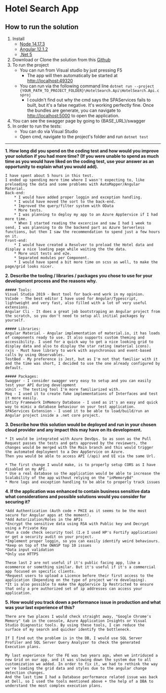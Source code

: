 
# Hotel Search App

## How to run the solution
	

 1.  Install 
	 * [Node 14.17.3](https://nodejs.org/dist/v14.17.4/node-v14.17.4-x64.msi)
	 *  [Angular 12.1.2](https://angular.io/cli)
	 * [.Net 5](https://dotnet.microsoft.com/download/dotnet/5.0)
 2. Download or Clone the solution from this [Github](https://github.com/MauroMS/HotelSearch)
 3. To run the project
	 * You can run from Visual studio by just pressing F5
		 * The app will then automatically be started at [http://localhost:49320](http://localhost:49320)
	 * You can run via the following command line `dotnet run --project {YOUR_PATH_TO_PROJECT_FOLDER}\HotelSearch.Api\HotelSearch.Api.csproj` 
		 * I couldn't find out why the cmd says the SPAServices fails to built, but it's a false negative. It's working perfectly fine. Once the bundles are generate, you can navigate to [http://localhost:5000](http://localhost:5000/) to open the application.
 4. You can see the swagger page by going to {BASE_URL}/swagger 
 5. In order to run the tests:
	 * You can do via Visual Studio
	 * Open cmd, navigate to the project's folder and run `dotnet test`
  

<hr/>

**1. How long did you spend on the coding test and how would you improve your solution if you had
more time? (If you were unable to spend as much time as you would have liked on the coding test,
use your answer as an opportunity to explain what you would add).**

	I have spent about 5 hours in this test.
	I ended up spending more time where I wasn't expecting to, like preloading the data and some problems with AutoMapper/Angular Material.
	Back-end:
		* I would have added proper loggin and exception handling.
		* I would have moved the sort to the back-end.
		* Improved the query/filter system with OData
		* More tests.
		* I was planning to deploy my app to an Azure AppService if I had more time. 
		* When I started reading the excercise and saw I had 1 week to send, I was planning to do the backend part as Azure Serverless functions, but then I saw the recommendation to spend just a few hours on it.
	Front-end:
		* I would have created a Resolver to preload the Hotel data and display a nice loading page while waiting the the data.
		* More unit tests and e2e.
		* Separated modules per Component.
		* I would have spend a bit more time on scss as well, to make the page/grid looks nicer.

**2. Describe the tooling / libraries / packages you chose to use for your development process and the
reasons why.**

	##### Tools:
	Visual Studio 2019 - Best tool for back-end work in my opinion.
	VsCode - The best editor I have used for Angular/Typescript, lightweight and very fast, also filled with a lot of very useful extensions.
	Angular Cli - It does a great job bootstraping an Angular project from the scratch, so you don't need to setup all initial packages by yourself.

	##### Libraries:
	Angular Material - Angular implementation of material.io, it has loads of components ready to use. It also supports custom theming and accessibility. I used for a quick way to get a nice looking grid to display data and also to display the star rating (material icons).
	rxjs - Must have library to work with asynchronous and event-based calls by using Observables.
	TestBed - My preference is Jest, but as I'm not that familiar with it and the time was short, I decided to use the one already configured by default.

	##### Packages:
	Swagger - I consider swagger very easy to setup and you can easily test your API during development
	xUnit - The testing tool I'm more familiarized with.
	Moq - I used it to create fake implementations of Interfaces and test it more easily.
	Entity Framework InMemory Database - I used as it's an easy and quick way to mimic a database behaviour on your test application.
	SPAServices Extension - I used it to be able to load/build/run an Angular project inside a .net core project. 


**3. Describe how this solution would be deployed and run in your chosen cloud provider and any impact
this may have on its development.**

	* It would be integrated with Azure DevOps. So as soon as the Pull Request passes the tests and gets approved by the reviewers, the changes would be merged with the Main branch and this would trigger the automated deployment to a Dev AppService on Azure.
	Then you would be able to access API (/api) and UI via the same Url.

	* The first change I would make, is to properly setup CORS as I have disabled on my API.
	* Use a real database so the application would be able to increase the Scalability of the app without relying on the "inMemoryBd"
	* More logs and exception handling to be able to properly track issues


**4. If the application was enhanced to contain business sensitive data what considerations and possible
solutions would you consider for securing it?**

	*Add Authentication (Auth code + PKCE as it seems to be the most secure for Angular apps at the moment).
	*Add Autorization/Roles in the APIs
	*Encrypt the sensitive data using RSA with Public key and Decrypt using a Private Key
	*Run a code check security tool (I.e I used HP's Fortify application) or get a security audit on your project.
	*Implement proper loggin, so you can easily identify weird behaviours.
	*Keep on top of the OWASP top 10 issues
	*Data input validation
	*Only use HTTPS 

	These last 2 are not useful if it's public facing app, like a ecommerce or something similar. But it's useful if it's a commercial app focused on specific clients.
	*Request users to upload a Licence before their first access to the application (Depending on the type of project we're developing).
	*It is also possible to make the AppService Ip Restricted to ensure that only a pre authorized set of ip addresses can access your application.


**5. How would you track down a performance issue in production and what was your last experience of
this?**

	There are two places I would check straight away, "Google Chrome's Memory" tab in the console, Azure Application Insights or Visual Studio Diagnostic tools. By using these tools, I can reduce the surface of my search and quicker identify the bottleneck.
	
	If I find out the problem is in the DB, I would use SQL Server Profiler and SQL Server Query Analyzer to check the generated Execution plans.
	
	My last experience for the FE was two years ago, when we intriduced a new Grid on our app, and it was slowing down the system due to all customization we added. In order to fix it, we had to rethink the way we're loading the grid data and styles due to the angular change detection changes.
	And the last time I had a Database performance related issue was back at Dell, so I used the tools mentioned above + the help of a DBA to understand the most complex execution plans.
